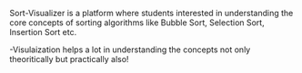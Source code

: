Sort-Visualizer is a platform where students interested in understanding the core concepts of sorting algorithms like Bubble Sort, Selection Sort, Insertion Sort etc.


-Visulaization helps a lot in understanding the concepts not only theoritically but practically also!
